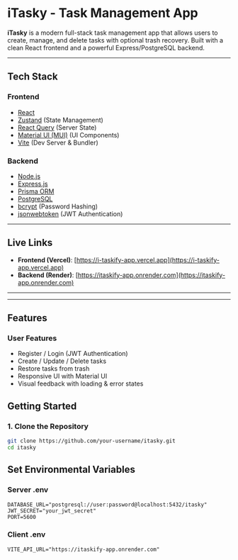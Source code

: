 # iTasky - Task Management App

**iTasky** is a modern full-stack task management app that allows users to create, manage, and delete tasks with optional trash recovery. Built with a clean React frontend and a powerful Express/PostgreSQL backend.

---

## Tech Stack

### Frontend

- [React](https://reactjs.org/)
- [Zustand](https://github.com/pmndrs/zustand) (State Management)
- [React Query](https://tanstack.com/query/latest) (Server State)
- [Material UI (MUI)](https://mui.com/) (UI Components)
- [Vite](https://vitejs.dev/) (Dev Server & Bundler)

###  Backend

- [Node.js](https://nodejs.org/)
- [Express.js](https://expressjs.com/)
- [Prisma ORM](https://www.prisma.io/)
- [PostgreSQL](https://www.postgresql.org/)
- [bcrypt](https://www.npmjs.com/package/bcrypt) (Password Hashing)
- [jsonwebtoken](https://www.npmjs.com/package/jsonwebtoken) (JWT Authentication)

---

## Live Links

- **Frontend (Vercel)**: [https://i-taskify-app.vercel.app](https://i-taskify-app.vercel.app)
- **Backend (Render)**: [https://itaskify-app.onrender.com](https://itaskify-app.onrender.com)

---


---

## Features

### User Features

- Register / Login (JWT Authentication)
- Create / Update / Delete tasks
- Restore tasks from trash
- Responsive UI with Material UI
- Visual feedback with loading & error states

##  Getting Started

###  1. Clone the Repository

```bash
git clone https://github.com/your-username/itasky.git
cd itasky
```

## Set Environmental Variables

### Server .env

```
DATABASE_URL="postgresql://user:password@localhost:5432/itasky"
JWT_SECRET="your_jwt_secret"
PORT=5600
```

### Client .env

```
VITE_API_URL="https://itaskify-app.onrender.com"
```
